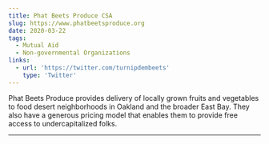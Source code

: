 ```yaml
---
title: Phat Beets Produce CSA
slug: https://www.phatbeetsproduce.org
date: 2020-03-22
tags:
  - Mutual Aid
  - Non-governmental Organizations
links:
  - url: 'https://twitter.com/turnipdembeets'
    type: 'Twitter'
---
```


Phat Beets Produce provides delivery of locally grown fruits and vegetables to food desert neighborhoods in Oakland and the broader East Bay.  They also have a generous pricing model that enables them to provide free access to undercapitalized folks.

---
